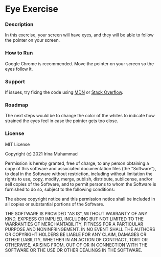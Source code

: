 # Eye Exercise

### Description
In this exercise, your screen will have eyes, and they will be able to follow the pointer on your screen.

### How to Run
Google Chrome is recommended.
Move the pointer on your screen so the eyes follow it.

### Support
If issues, try fixing the code using [MDN](https://developer.mozilla.org/en-US/docs/Web/JavaScript) or [Stack Overflow](https://stackoverflow.com/tags).

### Roadmap
The next steps would be to change the color of the whites to indicate how strained the eyes feel in case the pointer gets too close.

### License
MIT License

Copyright (c) 2021 Irina Muhammad

Permission is hereby granted, free of charge, to any person obtaining a copy
of this software and associated documentation files (the "Software"), to deal
in the Software without restriction, including without limitation the rights
to use, copy, modify, merge, publish, distribute, sublicense, and/or sell
copies of the Software, and to permit persons to whom the Software is
furnished to do so, subject to the following conditions:

The above copyright notice and this permission notice shall be included in all
copies or substantial portions of the Software.

THE SOFTWARE IS PROVIDED "AS IS", WITHOUT WARRANTY OF ANY KIND, EXPRESS OR
IMPLIED, INCLUDING BUT NOT LIMITED TO THE WARRANTIES OF MERCHANTABILITY,
FITNESS FOR A PARTICULAR PURPOSE AND NONINFRINGEMENT. IN NO EVENT SHALL THE
AUTHORS OR COPYRIGHT HOLDERS BE LIABLE FOR ANY CLAIM, DAMAGES OR OTHER
LIABILITY, WHETHER IN AN ACTION OF CONTRACT, TORT OR OTHERWISE, ARISING FROM,
OUT OF OR IN CONNECTION WITH THE SOFTWARE OR THE USE OR OTHER DEALINGS IN THE
SOFTWARE.
